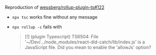 Reproduction of [wessberg/rollup-plugin-ts#122](https://github.com/wessberg/rollup-plugin-ts/issues/122)

- `npx tsc` works fine without any message
- `npx rollup -c` fails with

  > [!] (plugin Typescript) TS6504: File '~/Dev/.../node_modules/react-did-catch/lib/index.js' is a JavaScript file. Did you mean to enable the 'allowJs' option?
